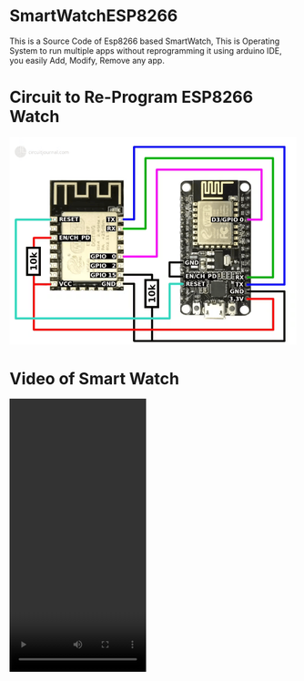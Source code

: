 # SmartWatchESP8266
This is a Source Code of Esp8266 based SmartWatch, This is Operating System to run multiple apps without reprogramming it using arduino IDE, you easily Add, Modify, Remove any app.

# Circuit to Re-Program ESP8266 Watch
<img src="esp8266.png"><br>

# Video of Smart Watch
<video width="240" height="480" controls>
<source src="Video.mp4" type="video/mp4">
  This Browser Doesn't Support Video
</video>
